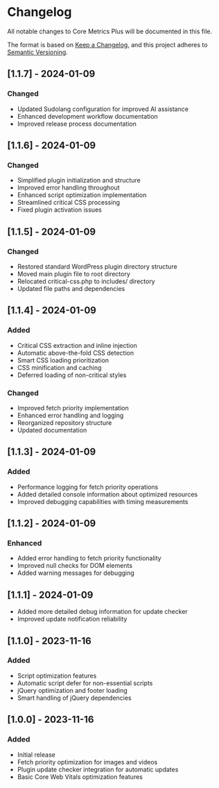 # Changelog
All notable changes to Core Metrics Plus will be documented in this file.

The format is based on [Keep a Changelog](https://keepachangelog.com/en/1.0.0/),
and this project adheres to [Semantic Versioning](https://semver.org/spec/v2.0.0.html).

## [1.1.7] - 2024-01-09
### Changed
- Updated Sudolang configuration for improved AI assistance
- Enhanced development workflow documentation
- Improved release process documentation

## [1.1.6] - 2024-01-09
### Changed
- Simplified plugin initialization and structure
- Improved error handling throughout
- Enhanced script optimization implementation
- Streamlined critical CSS processing
- Fixed plugin activation issues

## [1.1.5] - 2024-01-09
### Changed
- Restored standard WordPress plugin directory structure
- Moved main plugin file to root directory
- Relocated critical-css.php to includes/ directory
- Updated file paths and dependencies

## [1.1.4] - 2024-01-09
### Added
- Critical CSS extraction and inline injection
- Automatic above-the-fold CSS detection
- Smart CSS loading prioritization
- CSS minification and caching
- Deferred loading of non-critical styles

### Changed
- Improved fetch priority implementation
- Enhanced error handling and logging
- Reorganized repository structure
- Updated documentation

## [1.1.3] - 2024-01-09
### Added
- Performance logging for fetch priority operations
- Added detailed console information about optimized resources
- Improved debugging capabilities with timing measurements

## [1.1.2] - 2024-01-09
### Enhanced
- Added error handling to fetch priority functionality
- Improved null checks for DOM elements
- Added warning messages for debugging

## [1.1.1] - 2024-01-09
- Added more detailed debug information for update checker
- Improved update notification reliability

## [1.1.0] - 2023-11-16
### Added
- Script optimization features
- Automatic script defer for non-essential scripts
- jQuery optimization and footer loading
- Smart handling of jQuery dependencies

## [1.0.0] - 2023-11-16
### Added
- Initial release
- Fetch priority optimization for images and videos
- Plugin update checker integration for automatic updates
- Basic Core Web Vitals optimization features
